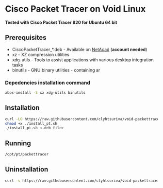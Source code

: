 # Cisco Packet Tracer on Void Linux

**Tested with Cisco Packet Tracer 820 for Ubuntu 64 bit**

## Prerequisites

- CiscoPacketTracer_*.deb - Available on [NetAcad](https://www.netacad.com/portal/resources/packet-tracer) (**account needed**)
- xz - XZ compression utilities
- xdg-utils - Tools to assist applications with various desktop integration tasks
- binutils - GNU binary utilities - containing ar

### Depedencies installation command

```sh
xbps-install -S xz xdg-utils binutils
```

## Installation

```sh
curl -LO https://raw.githubusercontent.com/clyhtsuriva/void-packettracer/master/install_pt.sh
chmod +x ./install_pt.sh
./install_pt.sh <.deb file>
```

## Running

```sh
/opt/pt/packettracer
```

## Uninstallation

```sh
curl -s https://raw.githubusercontent.com/clyhtsuriva/void-packettracer/master/uninstall.sh | sudo bash
```
